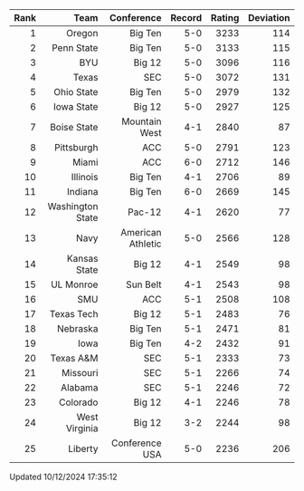 | Rank  | Team                 | Conference           | Record   | Rating | Deviation |
| ---:  | ---:                 | ---:                 | ---:     | ---:   | ---:      |
| 1     | Oregon               | Big Ten              | 5-0      | 3233   | 114       |
| 2     | Penn State           | Big Ten              | 5-0      | 3133   | 115       |
| 3     | BYU                  | Big 12               | 5-0      | 3096   | 116       |
| 4     | Texas                | SEC                  | 5-0      | 3072   | 131       |
| 5     | Ohio State           | Big Ten              | 5-0      | 2979   | 132       |
| 6     | Iowa State           | Big 12               | 5-0      | 2927   | 125       |
| 7     | Boise State          | Mountain West        | 4-1      | 2840   | 87        |
| 8     | Pittsburgh           | ACC                  | 5-0      | 2791   | 123       |
| 9     | Miami                | ACC                  | 6-0      | 2712   | 146       |
| 10    | Illinois             | Big Ten              | 4-1      | 2706   | 89        |
| 11    | Indiana              | Big Ten              | 6-0      | 2669   | 145       |
| 12    | Washington State     | Pac-12               | 4-1      | 2620   | 77        |
| 13    | Navy                 | American Athletic    | 5-0      | 2566   | 128       |
| 14    | Kansas State         | Big 12               | 4-1      | 2549   | 98        |
| 15    | UL Monroe            | Sun Belt             | 4-1      | 2543   | 98        |
| 16    | SMU                  | ACC                  | 5-1      | 2508   | 108       |
| 17    | Texas Tech           | Big 12               | 5-1      | 2483   | 76        |
| 18    | Nebraska             | Big Ten              | 5-1      | 2471   | 81        |
| 19    | Iowa                 | Big Ten              | 4-2      | 2432   | 91        |
| 20    | Texas A&M            | SEC                  | 5-1      | 2333   | 73        |
| 21    | Missouri             | SEC                  | 5-1      | 2266   | 74        |
| 22    | Alabama              | SEC                  | 5-1      | 2246   | 72        |
| 23    | Colorado             | Big 12               | 4-1      | 2246   | 78        |
| 24    | West Virginia        | Big 12               | 3-2      | 2244   | 98        |
| 25    | Liberty              | Conference USA       | 5-0      | 2236   | 206       |

Updated 10/12/2024 17:35:12
